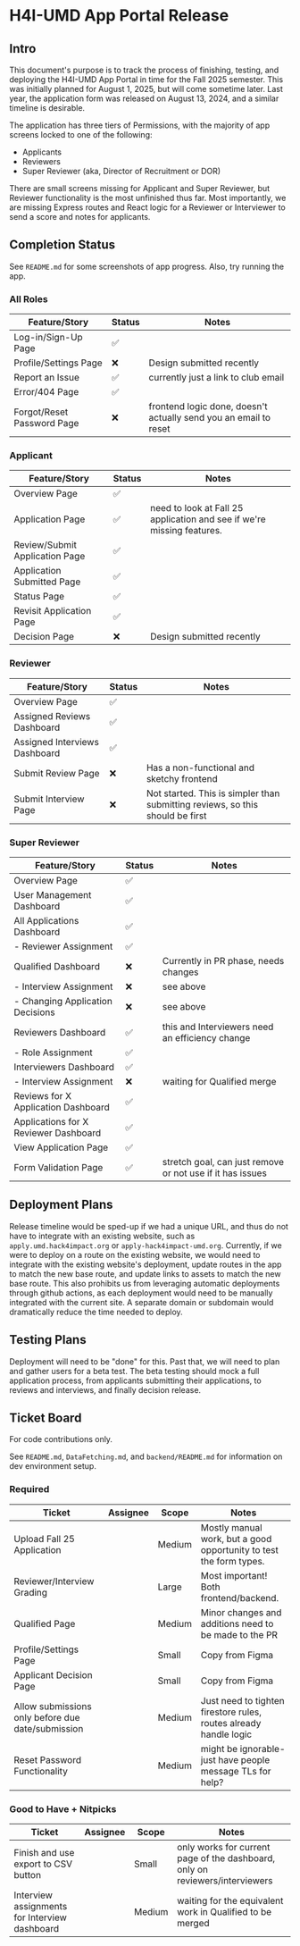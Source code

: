 # H4I-UMD App Portal Release

## Intro

This document's purpose is to track the process of finishing, testing, and deploying the H4I-UMD App Portal in time for the Fall 2025 semester. This was initially planned for August 1, 2025, but will come sometime later. Last year, the application form was released on August 13, 2024, and a similar timeline is desirable.

The application has three tiers of Permissions, with the majority of app screens locked to one of the following:

- Applicants
- Reviewers
- Super Reviewer (aka, Director of Recruitment or DOR)

There are small screens missing for Applicant and Super Reviewer, but Reviewer functionality is the most unfinished thus far. Most importantly, we are missing Express routes and React logic for a Reviewer or Interviewer to send a score and notes for applicants.

## Completion Status

See `README.md` for some screenshots of app progress. Also, try running the app.

### All Roles

| Feature/Story              | Status | Notes                                                            |
| -------------------------- | ------ | ---------------------------------------------------------------- |
| Log-in/Sign-Up Page        | ✅     |                                                                  |
| Profile/Settings Page      | ❌     | Design submitted recently                                        |
| Report an Issue            | ✅     | currently just a link to club email                              |
| Error/404 Page             | ✅     |                                                                  |
| Forgot/Reset Password Page | ❌     | frontend logic done, doesn't actually send you an email to reset |

### Applicant

| Feature/Story                  | Status | Notes                                                                  |
| ------------------------------ | ------ | ---------------------------------------------------------------------- |
| Overview Page                  | ✅     |                                                                        |
| Application Page               | ✅     | need to look at Fall 25 application and see if we're missing features. |
| Review/Submit Application Page | ✅     |                                                                        |
| Application Submitted Page     | ✅     |                                                                        |
| Status Page                    | ✅     |                                                                        |
| Revisit Application Page       | ✅     |                                                                        |
| Decision Page                  | ❌     | Design submitted recently                                              |

### Reviewer

| Feature/Story                 | Status | Notes                                                                         |
| ----------------------------- | ------ | ----------------------------------------------------------------------------- |
| Overview Page                 | ✅     |                                                                               |
| Assigned Reviews Dashboard    | ✅     |                                                                               |
| Assigned Interviews Dashboard | ✅     |                                                                               |
| Submit Review Page            | ❌     | Has a non-functional and sketchy frontend                                     |
| Submit Interview Page         | ❌     | Not started. This is simpler than submitting reviews, so this should be first |

### Super Reviewer

| Feature/Story                         | Status | Notes                                                     |
| ------------------------------------- | ------ | --------------------------------------------------------- |
| Overview Page                         | ✅     |                                                           |
| User Management Dashboard             | ✅     |                                                           |
| All Applications Dashboard            | ✅     |                                                           |
| - Reviewer Assignment                 | ✅     |                                                           |
| Qualified Dashboard                   | ❌     | Currently in PR phase, needs changes                      |
| - Interview Assignment                | ❌     | see above                                                 |
| - Changing Application Decisions      | ❌     | see above                                                 |
| Reviewers Dashboard                   | ✅     | this and Interviewers need an efficiency change           |
| - Role Assignment                     | ✅     |                                                           |
| Interviewers Dashboard                | ✅     |                                                           |
| - Interview Assignment                | ❌     | waiting for Qualified merge                               |
| Reviews for X Application Dashboard   | ✅     |                                                           |
| Applications for X Reviewer Dashboard | ✅     |                                                           |
| View Application Page                 | ✅     |                                                           |
| Form Validation Page                  | ✅     | stretch goal, can just remove or not use if it has issues |

## Deployment Plans

Release timeline would be sped-up if we had a unique URL, and thus do not have to integrate with an existing website, such as `apply.umd.hack4impact.org` or `apply-hack4impact-umd.org`. Currently, if we were to deploy on a route on the existing website, we would need to integrate with the existing website's deployment, update routes in the app to match the new base route, and update links to assets to match the new base route. This also prohibits us from leveraging automatic deployments through github actions, as each deployment would need to be manually integrated with the current site. A separate domain or subdomain would dramatically reduce the time needed to deploy.

## Testing Plans

Deployment will need to be "done" for this. Past that, we will need to plan and gather users for a beta test. The beta testing should mock a full application process, from applicants submitting their applications, to reviews and interviews, and finally decision release.

## Ticket Board

For code contributions only.

See `README.md`, `DataFetching.md`, and `backend/README.md` for information on dev environment setup.

### Required

| Ticket                                            | Assignee | Scope  | Notes                                                              |
| ------------------------------------------------- | -------- | ------ | ------------------------------------------------------------------ |
| Upload Fall 25 Application                        |          | Medium | Mostly manual work, but a good opportunity to test the form types. |
| Reviewer/Interview Grading                        |          | Large  | Most important! Both frontend/backend.                             |
| Qualified Page                                    |          | Medium | Minor changes and additions need to be made to the PR              |
| Profile/Settings Page                             |          | Small  | Copy from Figma                                                    |
| Applicant Decision Page                           |          | Small  | Copy from Figma                                                    |
| Allow submissions only before due date/submission |          | Medium | Just need to tighten firestore rules, routes already handle logic  |
| Reset Password Functionality                      |          | Medium | might be ignorable-just have people message TLs for help?          |

### Good to Have + Nitpicks

| Ticket                                        | Assignee | Scope  | Notes                                                                        |
| --------------------------------------------- | -------- | ------ | ---------------------------------------------------------------------------- |
| Finish and use export to CSV button           |          | Small  | only works for current page of the dashboard, only on reviewers/interviewers |
| Interview assignments for Interview dashboard |          | Medium | waiting for the equivalent work in Qualified to be merged                    |
